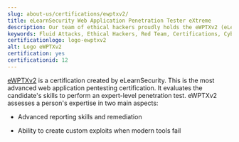 ```yaml
---
slug: about-us/certifications/ewptxv2/
title: eLearnSecurity Web Application Penetration Tester eXtreme
description: Our team of ethical hackers proudly holds the eWPTXv2 (eLearnSecurity Web Application Penetration Tester eXtreme) certification, among many others.
keywords: Fluid Attacks, Ethical Hackers, Red Team, Certifications, Cybersecurity, Pentesters, Whitehat Hackers, EWPTX
certificationlogo: logo-ewptxv2
alt: Logo eWPTXv2
certification: yes
certificationid: 12
---
```


[eWPTXv2](https://elearnsecurity.com/product/ewptxv2-certification/)
is a certification created by eLearnSecurity.
This is the most advanced web application pentesting certification.
It evaluates the candidate's skills
to perform an expert-level penetration test.
eWPTXv2 assesses a person's expertise
in two main aspects:

- Advanced reporting skills and remediation

- Ability to create custom exploits
  when modern tools fail
